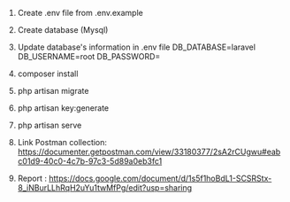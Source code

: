 1. Create .env file from .env.example

2. Create database (Mysql)

3. Update database's information in .env file
DB_DATABASE=laravel
DB_USERNAME=root
DB_PASSWORD=

4. composer install

5. php artisan migrate

6. php artisan key:generate

7. php artisan serve

8. Link Postman collection:
https://documenter.getpostman.com/view/33180377/2sA2rCUgwu#eabc01d9-40c0-4c7b-97c3-5d89a0eb3fc1

9. Report : https://docs.google.com/document/d/1s5f1hoBdL1-SCSRStx-8_iNBurLLhRqH2uYu1twMfPg/edit?usp=sharing


